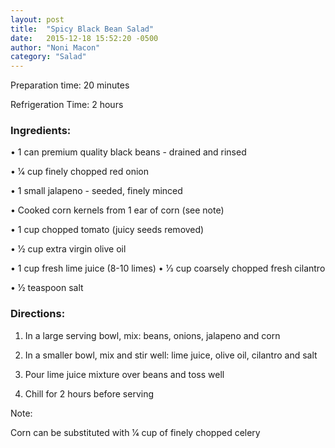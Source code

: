 ```yaml
---
layout: post
title:  "Spicy Black Bean Salad"
date:   2015-12-18 15:52:20 -0500
author: "Noni Macon"
category: "Salad"
---
```

Preparation time: 20 minutes 

Refrigeration Time: 2 hours

### Ingredients:

• 1 can premium quality black beans - drained and rinsed

• 1⁄4 cup finely chopped red onion

• 1 small jalapeno - seeded, finely minced

• Cooked corn kernels from 1 ear of corn (see note)

• 1 cup chopped tomato (juicy seeds removed)

• 1⁄2 cup extra virgin olive oil

• 1 cup fresh lime juice (8-10 limes) • 1⁄3 cup coarsely chopped fresh cilantro

• 1⁄2 teaspoon salt

### Directions:

1. In a large serving bowl, mix: beans, onions, jalapeno and corn

2. In a smaller bowl, mix and stir well: lime juice, olive oil, cilantro and salt

3. Pour lime juice mixture over beans and toss well

4. Chill for 2 hours before serving

Note:

Corn can be substituted with 1⁄4 cup of finely chopped celery
